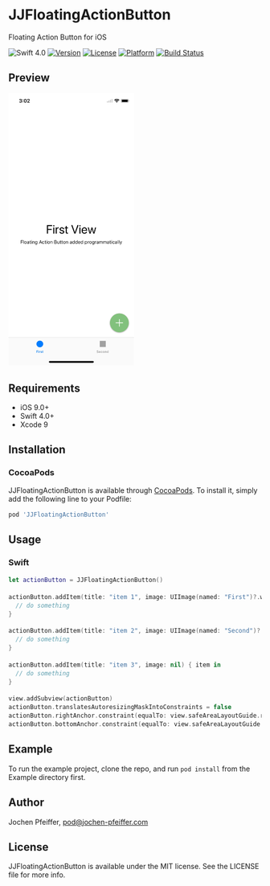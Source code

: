 # JJFloatingActionButton
Floating Action Button for iOS

![Swift 4.0](https://img.shields.io/badge/Swift-4.0-orange.svg)
[![Version](https://img.shields.io/cocoapods/v/JJFloatingActionButton.svg?style=flat)](https://cocoapods.org/pods/JJFloatingActionButton)
[![License](https://img.shields.io/cocoapods/l/JJFloatingActionButton.svg?style=flat)](https://cocoapods.org/pods/JJFloatingActionButton)
[![Platform](https://img.shields.io/cocoapods/p/JJFloatingActionButton.svg?style=flat)](https://cocoapods.org/pods/JJFloatingActionButton)
[![Build Status](https://travis-ci.org/jjochen/JJFloatingActionButton.svg?branch=master)](https://travis-ci.org/jjochen/JJFloatingActionButton)

## Preview
<img src="./Images/JJFloatingActionButton.gif" width='250' alt="Preview">

## Requirements
* iOS 9.0+
* Swift 4.0+
* Xcode 9

## Installation
### CocoaPods

JJFloatingActionButton is available through [CocoaPods](http://cocoapods.org). To install
it, simply add the following line to your Podfile:

```ruby
pod 'JJFloatingActionButton'
```


## Usage
### Swift
```swift
let actionButton = JJFloatingActionButton()

actionButton.addItem(title: "item 1", image: UIImage(named: "First")?.withRenderingMode(.alwaysTemplate)) { item in
  // do something
}

actionButton.addItem(title: "item 2", image: UIImage(named: "Second")?.withRenderingMode(.alwaysTemplate)) { item in
  // do something
}

actionButton.addItem(title: "item 3", image: nil) { item in
  // do something
}

view.addSubview(actionButton)
actionButton.translatesAutoresizingMaskIntoConstraints = false
actionButton.rightAnchor.constraint(equalTo: view.safeAreaLayoutGuide.rightAnchor, constant: -16).isActive = true
actionButton.bottomAnchor.constraint(equalTo: view.safeAreaLayoutGuide.bottomAnchor, constant: -16).isActive = true
```
## Example

To run the example project, clone the repo, and run `pod install` from the Example directory first.

## Author

Jochen Pfeiffer, pod@jochen-pfeiffer.com

## License

JJFloatingActionButton is available under the MIT license. See the LICENSE file for more info.
